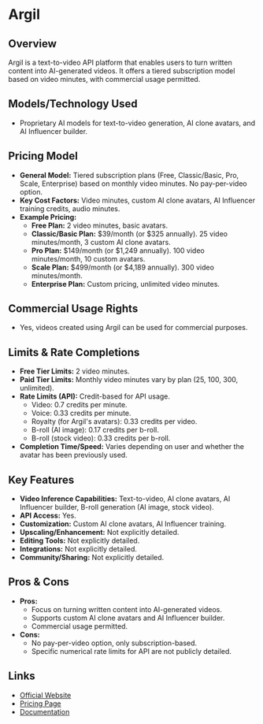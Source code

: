 # Argil

## Overview
Argil is a text-to-video API platform that enables users to turn written content into AI-generated videos. It offers a tiered subscription model based on video minutes, with commercial usage permitted.

## Models/Technology Used
*   Proprietary AI models for text-to-video generation, AI clone avatars, and AI Influencer builder.

## Pricing Model
*   **General Model:** Tiered subscription plans (Free, Classic/Basic, Pro, Scale, Enterprise) based on monthly video minutes. No pay-per-video option.
*   **Key Cost Factors:** Video minutes, custom AI clone avatars, AI Influencer training credits, audio minutes.
*   **Example Pricing:**
    *   **Free Plan:** 2 video minutes, basic avatars.
    *   **Classic/Basic Plan:** $39/month (or $325 annually). 25 video minutes/month, 3 custom AI clone avatars.
    *   **Pro Plan:** $149/month (or $1,249 annually). 100 video minutes/month, 10 custom avatars.
    *   **Scale Plan:** $499/month (or $4,189 annually). 300 video minutes/month.
    *   **Enterprise Plan:** Custom pricing, unlimited video minutes.

## Commercial Usage Rights
*   Yes, videos created using Argil can be used for commercial purposes.

## Limits & Rate Completions
*   **Free Tier Limits:** 2 video minutes.
*   **Paid Tier Limits:** Monthly video minutes vary by plan (25, 100, 300, unlimited).
*   **Rate Limits (API):** Credit-based for API usage.
    *   Video: 0.7 credits per minute.
    *   Voice: 0.33 credits per minute.
    *   Royalty (for Argil's avatars): 0.33 credits per video.
    *   B-roll (AI image): 0.17 credits per b-roll.
    *   B-roll (stock video): 0.33 credits per b-roll.
*   **Completion Time/Speed:** Varies depending on user and whether the avatar has been previously used.

## Key Features
*   **Video Inference Capabilities:** Text-to-video, AI clone avatars, AI Influencer builder, B-roll generation (AI image, stock video).
*   **API Access:** Yes.
*   **Customization:** Custom AI clone avatars, AI Influencer training.
*   **Upscaling/Enhancement:** Not explicitly detailed.
*   **Editing Tools:** Not explicitly detailed.
*   **Integrations:** Not explicitly detailed.
*   **Community/Sharing:** Not explicitly detailed.

## Pros & Cons
*   **Pros:**
    *   Focus on turning written content into AI-generated videos.
    *   Supports custom AI clone avatars and AI Influencer builder.
    *   Commercial usage permitted.
*   **Cons:**
    *   No pay-per-video option, only subscription-based.
    *   Specific numerical rate limits for API are not publicly detailed.

## Links
*   [Official Website](https://www.argil.ai/)
*   [Pricing Page](https://www.argil.ai/pricing)
*   [Documentation](https://www.argil.ai/docs)
